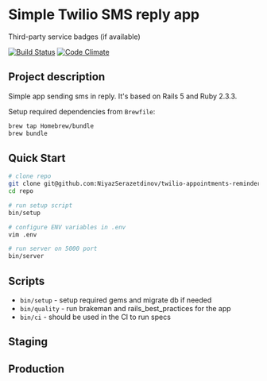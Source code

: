 # Simple Twilio SMS reply app

Third-party service badges (if available)

[![Build Status](https://semaphoreci.com/api/v1/niyazserazetdinov/twilio-appointmetns-reminder/branches/add-simple-sms-sender/shields_badge.svg)](https://semaphoreci.com/niyazserazetdinov/twilio-appointmetns-reminder)
[![Code Climate](https://codeclimate.com/github/NiyazSerazetdinov/twilio-appointmetns-reminder.png)](https://codeclimate.com/github/NiyazSerazetdinov/twilio-appointmetns-reminder)

## Project description

Simple app sending sms in reply.
It's based on Rails 5 and Ruby 2.3.3.

Setup required dependencies from `Brewfile`:
```bash
brew tap Homebrew/bundle
brew bundle
```

## Quick Start

```bash
# clone repo
git clone git@github.com:NiyazSerazetdinov/twilio-appointments-reminder.git
cd repo

# run setup script
bin/setup

# configure ENV variables in .env
vim .env

# run server on 5000 port
bin/server
```

## Scripts

* `bin/setup` - setup required gems and migrate db if needed
* `bin/quality` - run brakeman and rails_best_practices for the app
* `bin/ci` - should be used in the CI to run specs

## Staging



## Production


